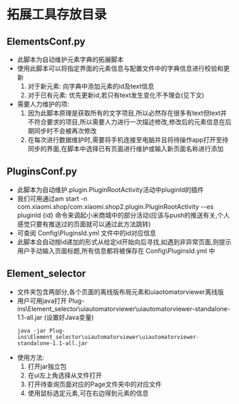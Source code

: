 # 拓展工具存放目录

## ElementsConf.py
- 此脚本为自动维护元素字典的拓展脚本
- 使用此脚本可以将指定界面的元素信息与配置文件中的字典信息进行校验和更新
    1. 对于新元素: 向字典中添加元素的id及text信息
    2. 对于已有元素: 优先更新id,若只有text发生变化不予理会(见下文)
- 需要人力维护的项:
    1. 因为此脚本原理是获取所有的文字项目,所以必然存在很多有text但text并不符合要求的项目,所以需要人力进行一次描述修改,修改后的元素信息在后期同步时不会被再次修改
    2. 在每次进行数据维护时,需要将手机连接至电脑并且将待操作app打开至待同步的界面,在脚本中选择已有页面进行维护或输入新页面名称进行添加

## PluginsConf.py
- 此脚本为自动维护.plugin.PluginRootActivity活动中pluginId的插件
- 我们可用通过am start -n com.xiaomi.shop/com.xiaomi.shop2.plugin.PluginRootActivity --es pluginId {id} 命令来调起小米商城中的部分活动(应该与push的推送有关,个人感觉只要有推送过的页面就可以通过此方法跳转)
- 可查阅 Config\PluginsId.yml 文件中的id对应信息
- 此脚本会自动按id递加的形式从给定id开始向后寻找,如遇到非异常页面,则提示用户手动输入页面标题,所有信息都将被保存在 Config\PluginsId.yml 中

## Element_selector
- 文件夹包含两部分,各个页面的离线版布局元素和uiaotomatorviewer离线版
- 用户可用java打开 Plug-ins\Element_selector\uiautomatorviewer\uiautomatorviewer-standalone-1.1-all.jar (设置好Java变量)
  ``` 
  java -jar Plug-ins\Element_selector\uiautomatorviewer\uiautomatorviewer-standalone-1.1-all.jar
  ```
- 使用方法:
  1. 打开jar独立包
  2. 在ui左上角选择从文件打开
  3. 打开待查询页面对应的Page文件夹中的对应文件
  4. 使用鼠标选定元素,可在右边得到元素的信息